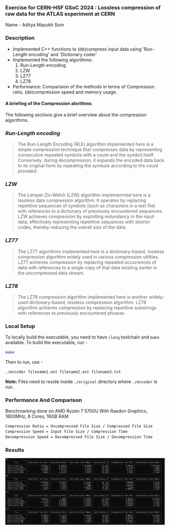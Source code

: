 ### Exercise for CERN-HSF GSoC 2024 : Lossless compression of raw data for the ATLAS experiment at CERN

Name - Aditya Mayukh Som

### Description

- Implemented C++ functions to (de)compress input data using 'Run-Length encoding' and 'Dictionary coder'
- Implemented the following algorithms:
  1. Run-Length encoding
  2. LZW
  3. LZ77
  4. LZ78
- Performance: Comparision of the methods in terms of Compression ratio, (de)compression speed and memory usage.

#### A briefing of the Compression alorithms

The following sections give a brief overview about the compression algorithms.

### _Run-Length encoding_

> The Run-Length Encoding (RLE) algorithm implemented here is a simple compression technique that compresses data by representing consecutive repeated symbols with a count and the symbol itself.
> Conversely, during decompression, it expands the encoded data back to its original form by repeating the symbols according to the count provided.

### _LZW_

> The Lempel-Ziv-Welch (LZW) algorithm implemennted here is a lossless data compression algorithm. It operates by replacing repetitive sequences of symbols (such as characters in a text file) with references to a dictionary of previously encountered sequences.
> LZW achieves compression by exploiting redundancy in the input data, effectively representing repetitive sequences with shorter codes, thereby reducing the overall size of the data.

### _LZ77_

> The LZ77 algorithms implemented here is a dictionary-based, lossless compression algorithm widely used in various compression utilities. LZ77 achieves compression by replacing repeated occurrences of data with references to a single copy of that data existing earlier in the uncompressed data stream.

### _LZ78_

> The LZ78 compression algorithm implemented here is another widely-used dictionary-based, lossless compression algorithm. LZ78 algorithm achieves compression by replacing repetitive substrings with references to previously encountered phrases.

### Local Setup

To locally build the executable, you need to have `clang` toolchain and `make` available. To build the executable, run -

```sh
make
```

Then to run, use -

```sh
./encoder filename1.ext filename2.ext filename3.txt
```

**Note:** Files need to reside inside `./original` directory where `./encoder` is run.

### Performance And Comparison

Benchmarking done on AMD Ryzen 7 5700U With Raedon Graphics, 1800MHz, 8 Cores, 16GB RAM

```sh
Compression Ratio = Uncompressed File Size / Compressed File Size
Compression Speed = Input File Size / Compression Time
Decompression Speed = Decompressed File Size / Decompression Time
```

### Results

![results from running the algorithms](./results.png)